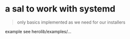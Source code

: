 # a sal to work with systemd


> only basics implemented as we need for our installers

example see herolib/examples/...

